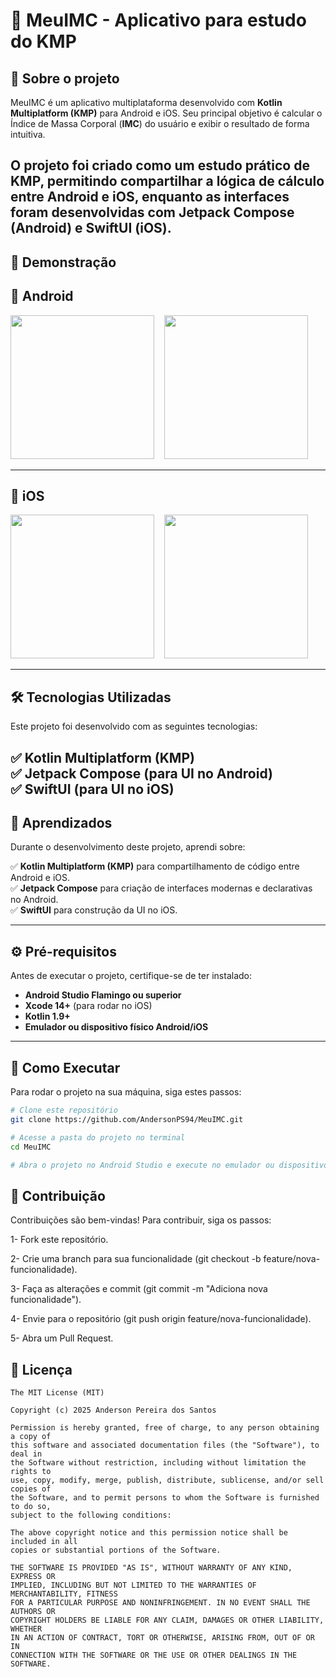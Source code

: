# 📱 MeuIMC - Aplicativo para estudo do KMP

## 📖 Sobre o projeto
MeuIMC é um aplicativo multiplataforma desenvolvido com **Kotlin Multiplatform (KMP)** para Android e iOS. Seu principal objetivo é calcular o Índice de Massa Corporal (**IMC**) do usuário e exibir o resultado de forma intuitiva. 

O projeto foi criado como um estudo prático de **KMP**, permitindo compartilhar a lógica de cálculo entre Android e iOS, enquanto as interfaces foram desenvolvidas com **Jetpack Compose (Android)** e **SwiftUI (iOS)**.
---

## 📸 Demonstração  

## 🤖 Android

<img src="https://github.com/user-attachments/assets/794b8330-0941-4a7a-b3d3-4e0cf2aa930c" width="230">
&nbsp;&nbsp;

<img src="https://github.com/user-attachments/assets/4e67110a-61ab-4659-9138-f0543dfdcf23" width="230">
&nbsp;&nbsp;

---

## 🍏 iOS

<img src="https://github.com/user-attachments/assets/4e444b0c-c5cc-4765-a3a6-91d5b29e8e90" width="230">
&nbsp;&nbsp;


<img src="https://github.com/user-attachments/assets/30684b5e-f4e0-440d-96dc-359c56254e9a" width="230">
&nbsp;&nbsp;


---

## 🛠️ Tecnologias Utilizadas  
Este projeto foi desenvolvido com as seguintes tecnologias:  

✅ **Kotlin Multiplatform (KMP)**  
✅ **Jetpack Compose** (para UI no Android)  
✅ **SwiftUI** (para UI no iOS)  
---



## 📄 Aprendizados
Durante o desenvolvimento deste projeto, aprendi sobre:

✅ **Kotlin Multiplatform (KMP)** para compartilhamento de código entre Android e iOS.  
✅ **Jetpack Compose** para criação de interfaces modernas e declarativas no Android.  
✅ **SwiftUI** para construção da UI no iOS.           

---

## ⚙️ Pré-requisitos
Antes de executar o projeto, certifique-se de ter instalado:

- **Android Studio Flamingo ou superior**  
- **Xcode 14+** (para rodar no iOS)  
- **Kotlin 1.9+**  
- **Emulador ou dispositivo físico Android/iOS**
---

## 🚀 Como Executar  

Para rodar o projeto na sua máquina, siga estes passos:  

```bash
# Clone este repositório
git clone https://github.com/AndersonPS94/MeuIMC.git

# Acesse a pasta do projeto no terminal
cd MeuIMC

# Abra o projeto no Android Studio e execute no emulador ou dispositivo real.
```


## 🤝 Contribuição
 Contribuições são bem-vindas! Para contribuir, siga os passos:

1- Fork este repositório.

2- Crie uma branch para sua funcionalidade (git checkout -b feature/nova-funcionalidade).

3- Faça as alterações e commit (git commit -m "Adiciona nova funcionalidade").

4- Envie para o repositório (git push origin feature/nova-funcionalidade).

5- Abra um Pull Request.


## 📜 Licença
```
The MIT License (MIT)

Copyright (c) 2025 Anderson Pereira dos Santos

Permission is hereby granted, free of charge, to any person obtaining a copy of
this software and associated documentation files (the "Software"), to deal in
the Software without restriction, including without limitation the rights to
use, copy, modify, merge, publish, distribute, sublicense, and/or sell copies of
the Software, and to permit persons to whom the Software is furnished to do so,
subject to the following conditions:

The above copyright notice and this permission notice shall be included in all
copies or substantial portions of the Software.

THE SOFTWARE IS PROVIDED "AS IS", WITHOUT WARRANTY OF ANY KIND, EXPRESS OR
IMPLIED, INCLUDING BUT NOT LIMITED TO THE WARRANTIES OF MERCHANTABILITY, FITNESS
FOR A PARTICULAR PURPOSE AND NONINFRINGEMENT. IN NO EVENT SHALL THE AUTHORS OR
COPYRIGHT HOLDERS BE LIABLE FOR ANY CLAIM, DAMAGES OR OTHER LIABILITY, WHETHER
IN AN ACTION OF CONTRACT, TORT OR OTHERWISE, ARISING FROM, OUT OF OR IN
CONNECTION WITH THE SOFTWARE OR THE USE OR OTHER DEALINGS IN THE SOFTWARE.
```
